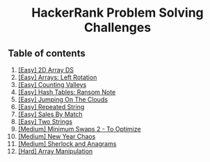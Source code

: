 <h1 align="center">
  HackerRank Problem Solving Challenges
</p>

 ## Table of contents
 
 1)  [[Easy] 2D Array DS](./2d-array-ds)
 2)  [[Easy] Arrays: Left Rotation](./arrays-left-rotation)
 3)  [[Easy] Counting Valleys](./counting-valleys)
 4)  [[Easy] Hash Tables: Ransom Note](./hash-tables-ransom-note)
 5)  [[Easy] Jumping On The Clouds](./jumping-on-the-clouds)
 6)  [[Easy] Repeated String](./repeated-string)
 7)  [[Easy] Sales By Match](./sales-by-match)
 8)  [[Easy] Two Strings](./two-strings)
 9)  [[Medium] Minimum Swaps 2 - To Optimize](./minimum-swaps-2)
 10) [[Medium] New Year Chaos](./new-year-chaos)
 11) [[Medium] Sherlock and Anagrams](./sherlock-and-anagrams)
 12) [[Hard] Array Manipulation](./array-manipulation)
